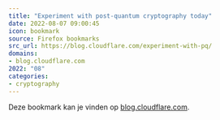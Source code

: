 ```yaml
---
title: "Experiment with post-quantum cryptography today"
date: 2022-08-07 09:00:45
icon: bookmark
source: Firefox bookmarks
src_url: https://blog.cloudflare.com/experiment-with-pq/
domains:
- blog.cloudflare.com
2022: "08"
categories:
- cryptography
---
```

Deze bookmark kan je vinden op [blog.cloudflare.com](https://blog.cloudflare.com/experiment-with-pq/).
